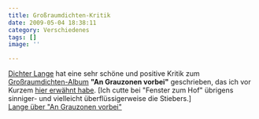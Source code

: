 ```yaml
---
title: Großraumdichten-Kritik
date: 2009-05-04 18:38:11
category: Verschiedenes
tags: []
image: ''

---
```


[Dichter Lange](http://dichterlange.de/blog/?p=487) hat eine sehr schöne und positive Kritik zum [Großraumdichten-Album](http://www.grossraumdichten.de/) **"An Grauzonen vorbei"** geschrieben, das ich vor Kurzem [hier erwähnt habe](http://www.misantropolis.de/2009/04/an-grauzonen-vorbei/). [Ich cutte bei "Fenster zum Hof" übrigens sinniger- und vielleicht überflüssigerweise die Stiebers.]  
[Lange über "An Grauzonen vorbei"](http://dichterlange.de/blog/?p=487)
